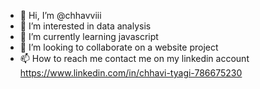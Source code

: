 - 👋 Hi, I’m @chhavviii
- 👀 I’m interested in data analysis
- 🌱 I’m currently learning javascript
- 💞️ I’m looking to collaborate on a website project
- 📫 How to reach me contact me on my linkedin account https://www.linkedin.com/in/chhavi-tyagi-786675230

<!---
chhavviii/chhavviii is a ✨ special ✨ repository because its `README.md` (this file) appears on your GitHub profile.
You can click the Preview link to take a look at your changes.
--->
